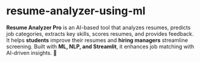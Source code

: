 # resume-analyzer-using-ml
**Resume Analyzer Pro** is an AI-based tool that analyzes resumes, predicts job categories, extracts key skills, scores resumes, and provides feedback. It helps **students** improve their resumes and **hiring managers** streamline screening. Built with **ML, NLP, and Streamlit**, it enhances job matching with AI-driven insights. 🚀
